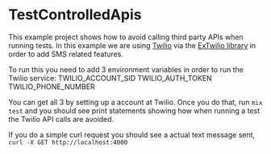 # TestControlledApis

This example project shows how to avoid calling third party APIs when running tests. In this example
 we are using [Twilio](https://www.twilio.com) via the [ExTwilio library](https://github.com/danielberkompas/ex_twilio) in order to add
 SMS related features.

To run this you need to add 3 environment variables in order to run the Twilio service:
  TWILIO_ACCOUNT_SID
  TWILIO_AUTH_TOKEN
  TWILIO_PHONE_NUMBER

You can get all 3 by setting up a account at Twilio. Once you do that, run `mix test` and you should
  see print statements showing how when running a test the Twilio API calls are avoided.

If you do a simple curl request you should see a actual text message sent, `curl -X GET http://localhost:4000`

